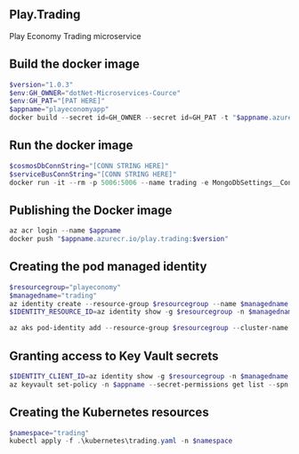 ## Play.Trading
Play Economy Trading microservice

## Build the docker image
```powershell
$version="1.0.3"
$env:GH_OWNER="dotNet-Microservices-Cource"
$env:GH_PAT="[PAT HERE]"
$appname="playeconomyapp"
docker build --secret id=GH_OWNER --secret id=GH_PAT -t "$appname.azurecr.io/play.trading:$version" .
```

## Run the docker image
```powershell
$cosmosDbConnString="[CONN STRING HERE]"
$serviceBusConnString="[CONN STRING HERE]"
docker run -it --rm -p 5006:5006 --name trading -e MongoDbSettings__ConnectionString=$cosmosDbConnString -e ServiceBusSettings__ConnectionString=$serviceBusConnString -e ServiceSettings__MessageBroker="SERVICEBUS" play.trading:$version
```

## Publishing the Docker image
```powershell
az acr login --name $appname
docker push "$appname.azurecr.io/play.trading:$version"
```

## Creating the pod managed identity
```powershell
$resourcegroup="playeconomy"
$managedname="trading"
az identity create --resource-group $resourcegroup --name $managedname
$IDENTITY_RESOURCE_ID=az identity show -g $resourcegroup -n $managedname --query id -otsv

az aks pod-identity add --resource-group $resourcegroup --cluster-name $appname --namespace $managedname --name $managedname --identity-resource-id $IDENTITY_RESOURCE_ID
```

## Granting access to Key Vault secrets
```powershell
$IDENTITY_CLIENT_ID=az identity show -g $resourcegroup -n $managedname --query clientId -otsv
az keyvault set-policy -n $appname --secret-permissions get list --spn $IDENTITY_CLIENT_ID
```

## Creating the Kubernetes resources
```powershell
$namespace="trading"
kubectl apply -f .\kubernetes\trading.yaml -n $namespace
```
